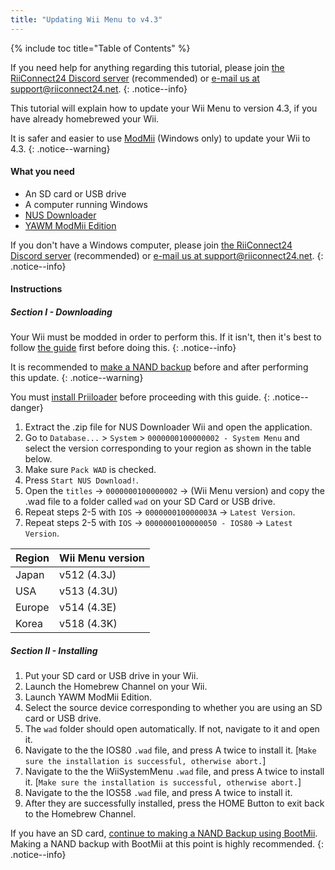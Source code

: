 ```yaml
---
title: "Updating Wii Menu to v4.3"
---
```


{% include toc title="Table of Contents" %}

If you need help for anything regarding this tutorial, please join [the RiiConnect24 Discord server](https://discord.gg/rc24) (recommended) or [e-mail us at support@riiconnect24.net](mailto:support@riiconnect24.net).
{: .notice--info}

This tutorial will explain how to update your Wii Menu to version 4.3, if you have already homebrewed your Wii.

It is safer and easier to use [ModMii](https://modmii.github.io) (Windows only) to update your Wii to 4.3.
{: .notice--warning}

#### What you need

* An SD card or USB drive
* A computer running Windows
* [NUS Downloader](https://github.com/WiiDatabase/nusdownloader/releases/latest)
* [YAWM ModMii Edition](https://oscwii.org/library/app/yawmme)

If you don't have a Windows computer, please join [the RiiConnect24 Discord server](https://discord.gg/rc24) (recommended) or [e-mail us at support@riiconnect24.net](mailto:support@riiconnect24.net).
{: .notice--info}

#### Instructions

##### Section I - Downloading

Your Wii must be modded in order to perform this. If it isn't, then it's best to follow [the guide](get-started) first before doing this.
{: .notice--info}

It is recommended to [make a NAND backup](bootmii) before and after performing this update.
{: .notice--warning}

You must [install Priiloader](priiloader) before proceeding with this guide.
{: .notice--danger}

1. Extract the .zip file for NUS Downloader Wii and open the application.
1. Go to `Database...` > `System` > `0000000100000002 - System Menu` and select the version corresponding to your region as shown in the table below.
1. Make sure `Pack WAD` is checked.
1. Press `Start NUS Download!`.
1. Open the `titles` -> `0000000100000002` -> (Wii Menu version) and copy the .wad file to a folder called `wad` on your SD Card or USB drive.
1. Repeat steps 2-5 with `IOS` -> `000000010000003A` -> `Latest Version`.
1. Repeat steps 2-5 with `IOS` -> `0000000100000050 - IOS80` -> `Latest Version`.

| Region | Wii Menu version                                                               |
| ------ | ---------------------------------------- |
| Japan  | v512 (4.3J) |
| USA    | v513 (4.3U) |
| Europe | v514 (4.3E) |
| Korea  | v518 (4.3K) |

##### Section II - Installing

1. Put your SD card or USB drive in your Wii.
1. Launch the Homebrew Channel on your Wii.
1. Launch YAWM ModMii Edition.
1. Select the source device corresponding to whether you are using an SD card or USB drive.
1. The `wad` folder should open automatically. If not, navigate to it and open it.
1. Navigate to the the IOS80 `.wad` file, and press A twice to install it. [`Make sure the installation is successful, otherwise abort.`]
1. Navigate to the the WiiSystemMenu `.wad` file, and press A twice to install it. [`Make sure the installation is successful, otherwise abort.`]
1. Navigate to the the IOS58 `.wad` file, and press A twice to install it.
1. After they are successfully installed, press the HOME Button to exit back to the Homebrew Channel.

If you have an SD card, [continue to making a NAND Backup using BootMii](bootmii).<br>
Making a NAND backup with BootMii at this point is highly recommended.
{: .notice--info}
